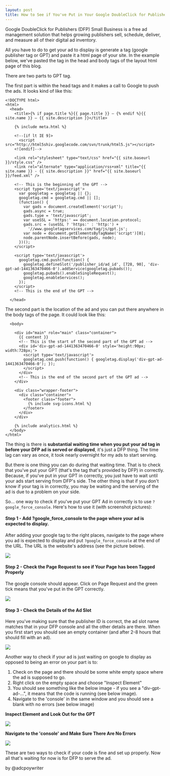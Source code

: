 ```yaml
---
layout: post
title: How to See if You've Put in Your Google DoubleClick for Publisher's GPT Tag in Properly
---
```


Google DoubleClick for Publishers (DFP) Small Business is a free ad management solution that helps growing publishers sell, schedule, deliver, and measure all of their digital ad inventory.

All you have to do to get your ad to display is generate a tag (google publisher tag or GPT) and paste it a html page of your site.  In the example below, we've pasted the tag in the head and body tags of the layout html page of this blog.  

There are two parts to GPT tag.

The first part is within the head tags and it makes a call to Google to push the ads.  It looks kind of like this:

```
<!DOCTYPE html>
<html>
  <head>
    <title>{% if page.title %}{{ page.title }} – {% endif %}{{ site.name }} – {{ site.description }}</title>

    {% include meta.html %}

    <!--[if lt IE 9]>
      <script src="http://html5shiv.googlecode.com/svn/trunk/html5.js"></script>
    <![endif]-->

    <link rel="stylesheet" type="text/css" href="{{ site.baseurl }}/style.css" />
    <link rel="alternate" type="application/rss+xml" title="{{ site.name }} - {{ site.description }}" href="{{ site.baseurl }}/feed.xml" />

    <!-- This is the beginning of the GPT -->
    <script type='text/javascript'>
      var googletag = googletag || {};
      googletag.cmd = googletag.cmd || [];
      (function() {
        var gads = document.createElement('script');
        gads.async = true;
        gads.type = 'text/javascript';
        var useSSL = 'https:' == document.location.protocol;
        gads.src = (useSSL ? 'https:' : 'http:') +
          '//www.googletagservices.com/tag/js/gpt.js';
        var node = document.getElementsByTagName('script')[0];
        node.parentNode.insertBefore(gads, node);
      })();
    </script>
    
    <script type='text/javascript'>
      googletag.cmd.push(function() {
        googletag.defineSlot('/publisher_id/ad_id', [728, 90], 'div-gpt-ad-1441363470466-0').addService(googletag.pubads());
        googletag.pubads().enableSingleRequest();
        googletag.enableServices();
      });
    </script> 
    <!-- This is the end of the GPT -->
    
  </head>
```

The second part is the location of the ad and you can put there anywhere in the body tags of the page.  It could look like this:

```
  <body>
    
    <div id="main" role="main" class="container">
      {{ content }}
      <!-- This is the start of the second part of the GPT ad -->
      <div id='div-gpt-ad-1441363470466-0' style='height:90px; width:728px;'>
        <script type='text/javascript'>
        googletag.cmd.push(function() { googletag.display('div-gpt-ad-1441363470466-0'); });
        </script>
      </div>
      <!-- This is the end of the second part of the GPT ad -->
    </div>

    <div class="wrapper-footer">
      <div class="container">
        <footer class="footer">
          {% include svg-icons.html %}
        </footer>
      </div>
    </div>

    {% include analytics.html %}
  </body>
</html>
```

The thing is there is **substantial waiting time when you put your ad tag in before your DFP ad is served or displayed**, it's just a DFP thing.  The time lag can vary as once, it took nearly overnight for my ads to start serving.

But there is one thing you can do during that waiting time.  That is to check that you've put your GPT (that's the tag that's provided by DFP) in correctly.  Because, if you've put in your GPT in correctly, you just have to wait until your ads start serving from DFP's side.  The other thing is that if you don't know if your tag is in correctly, you may be waiting and the serving of the ad is due to a problem on your side.

So... one way to check if you've put your GPT Ad in correctly is to use ```?google_force_console```.  Here's how to use it (with screenshot pictures):

#### Step 1 - Add ?google_force_console to the page where your ad is expected to display.

After adding your google tag to the right places, navigate to the page where you ad is expected to display and put ```?google_force_console``` at the end of the URL.  The URL is the website's address (see the picture below).

![](https://www.dropbox.com/s/4c4vr57sc8490f9/google_force_console.png?dl=1)

#### Step 2 - Check the Page Request to see if Your Page has been Tagged Properly

The google console should appear.  Click on Page Request and the green tick means that you've put in the GPT correctly.

![](https://www.dropbox.com/s/995n9xou98se4kj/page-request-dfp.png?dl=1)

#### Step 3 - Check the Details of the Ad Slot

Here you've making sure that the publisher ID is correct, the ad slot name matches that in your DFP console and all the other details are there.
When you first start you should see an empty container (and after 2-8 hours that should fill with an ad).

![](https://www.dropbox.com/s/l7nme5kx6yijujc/ad-slots-dfp.png?dl=1)

Another way to check if your ad is just waiting on google to display as opposed to being an error on your part is to:

1. Check on the page and there should be some white empty space where the ad is supposed to go.
2. Right click on the empty space and choose "Inspect Element"
3. You should see something like the below image - if you see a "div-gpt-ad-...", it means that the code is running (see below image).
4. Navigate to the 'console' in the same window and you should see a blank with no errors (see below image)


**Inspect Element and Look Out for the GPT**

![](https://www.dropbox.com/s/q5xfni1c49gj8nb/inspect-elements.png?dl=1)

**Navigate to the 'console' and Make Sure There Are No Errors**

![](https://www.dropbox.com/s/wterh5ecnq5gg9f/console-no-errors.png?dl=1)

These are two ways to check if your code is fine and set up properly.  Now all that's waiting for now is for DFP to serve the ad.

by @adcpoywriter





